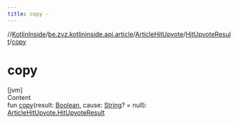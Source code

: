 ```yaml
---
title: copy -
---
```

//[KotlinInside](../../../index.md)/[be.zvz.kotlininside.api.article](../../index.md)/[ArticleHitUpvote](../index.md)/[HitUpvoteResult](index.md)/[copy](copy.md)



# copy  
[jvm]  
Content  
fun [copy](copy.md)(result: [Boolean](https://kotlinlang.org/api/latest/jvm/stdlib/kotlin/-boolean/index.html), cause: [String](https://kotlinlang.org/api/latest/jvm/stdlib/kotlin/-string/index.html)? = null): [ArticleHitUpvote.HitUpvoteResult](index.md)  



